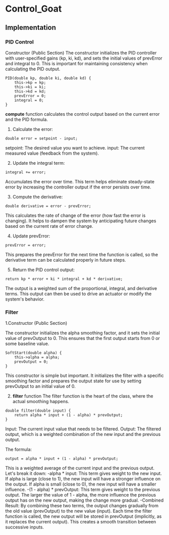 # Control_Goat

## Implementation

### PID Control
Constructor (Public Section)
The constructor initializes the PID controller with user-specified gains (kp, ki, kd), and sets the initial values of prevError and integral to 0. This is important for maintaining consistency when calculating the PID output.
```
PID(double kp, double ki, double kd) {
    this->kp = kp;
    this->ki = ki;
    this->kd = kd;
    prevError = 0;
    integral = 0;
}
```
**compute** function calculates the control output based on the current error and the PID formula.
1. Calculate the error:
```
double error = setpoint - input;
```
setpoint: The desired value you want to achieve.
input: The current measured value (feedback from the system).

2. Update the integral term:
```
integral += error;
```
Accumulates the error over time. This term helps eliminate steady-state error by increasing the controller output if the error persists over time.

3. Compute the derivative:
```
double derivative = error - prevError;
```
This calculates the rate of change of the error (how fast the error is changing). It helps to dampen the system by anticipating future changes based on the current rate of error change.

4. Update prevError:
```
prevError = error;
```
This prepares the prevError for the next time the function is called, so the derivative term can be calculated properly in future steps.

5. Return the PID control output:

```
return kp * error + ki * integral + kd * derivative;
```
The output is a weighted sum of the proportional, integral, and derivative terms. This output can then be used to drive an actuator or modify the system's behavior.



### Filter

1.Constructor (Public Section)

The constructor initializes the alpha smoothing factor, and it sets the initial value of prevOutput to 0. This ensures that the first output starts from 0 or some baseline value.
```
SoftStart(double alpha) {
    this->alpha = alpha;
    prevOutput = 0;
}
```

This constructor is simple but important. It initializes the filter with a specific smoothing factor and prepares the output state for use by setting prevOutput to an initial value of 0.

2. **filter** function
   The filter function is the heart of the class, where the actual smoothing happens.
```
double filter(double input) {
    return alpha * input + (1 - alpha) * prevOutput;
}
```
Input: The current input value that needs to be filtered.
Output: The filtered output, which is a weighted combination of the new input and the previous output.

The formula:
```
output = alpha * input + (1 - alpha) * prevOutput;
```
This is a weighted average of the current input and the previous output. Let's break it down:
-alpha * input: This term gives weight to the new input. If alpha is large (close to 1), the new input will have a stronger influence on the output. If alpha is small (close to 0), the new input will have a smaller influence.
-(1 - alpha) * prevOutput: This term gives weight to the previous output. The larger the value of 1 - alpha, the more influence the previous output has on the new output, making the change more gradual.
-Combined Result: By combining these two terms, the output changes gradually from the old value (prevOutput) to the new value (input). Each time the filter function is called, the new output will be stored in prevOutput (implicitly, as it replaces the current output). This creates a smooth transition between successive inputs.
